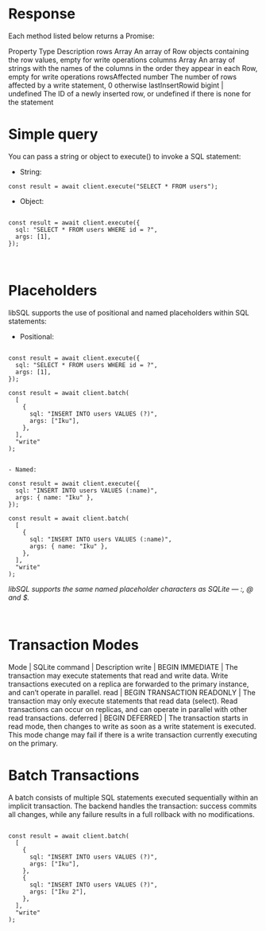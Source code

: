 # Response
Each method listed below returns a Promise<ResultSet>:

Property	Type	Description
rows	Array<Row>	An array of Row objects containing the row values, empty for write operations
columns	Array<string>	An array of strings with the names of the columns in the order they appear in each Row, empty for write operations
rowsAffected	number	The number of rows affected by a write statement, 0 otherwise
lastInsertRowid	bigint | undefined	The ID of a newly inserted row, or undefined if there is none for the statement
​
# Simple query
You can pass a string or object to execute() to invoke a SQL statement:


- String:

`const result = await client.execute("SELECT * FROM users");`

- Object:

```

const result = await client.execute({
  sql: "SELECT * FROM users WHERE id = ?",
  args: [1],
});

```

​
# Placeholders
libSQL supports the use of positional and named placeholders within SQL statements:


- Positional:

```

const result = await client.execute({
  sql: "SELECT * FROM users WHERE id = ?",
  args: [1],
});

const result = await client.batch(
  [
    {
      sql: "INSERT INTO users VALUES (?)",
      args: ["Iku"],
    },
  ],
  "write"
);

```

```

- Named:

const result = await client.execute({
  sql: "INSERT INTO users VALUES (:name)",
  args: { name: "Iku" },
});

const result = await client.batch(
  [
    {
      sql: "INSERT INTO users VALUES (:name)",
      args: { name: "Iku" },
    },
  ],
  "write"
);

```


*libSQL supports the same named placeholder characters as SQLite — :, @ and $.*

​
# Transaction Modes
Mode	| SQLite command	| Description
write |	BEGIN IMMEDIATE	| The transaction may execute statements that read and write data. Write transactions executed on a replica are forwarded to the primary instance, and can’t operate in parallel.
read |	BEGIN TRANSACTION READONLY |	The transaction may only execute statements that read data (select). Read transactions can occur on replicas, and can operate in parallel with other read transactions.
deferred | BEGIN DEFERRED	| The transaction starts in read mode, then changes to write as soon as a write statement is executed. This mode change may fail if there is a write transaction currently executing on the primary.
​
# Batch Transactions
A batch consists of multiple SQL statements executed sequentially within an implicit transaction. The backend handles the transaction: success commits all changes, while any failure results in a full rollback with no modifications.

```

const result = await client.batch(
  [
    {
      sql: "INSERT INTO users VALUES (?)",
      args: ["Iku"],
    },
    {
      sql: "INSERT INTO users VALUES (?)",
      args: ["Iku 2"],
    },
  ],
  "write"
);

```